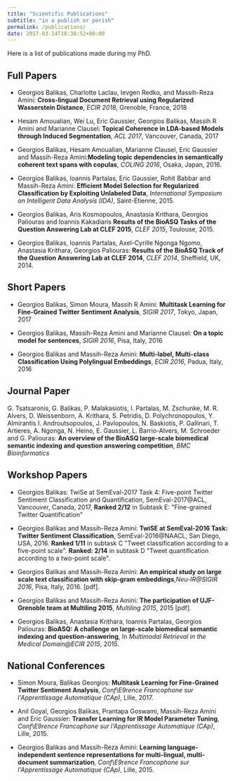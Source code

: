 ```yaml
---
title: "Scientific Publications"
subtitle: "in a publish or perish"
permalink: /publications/
date: 2017-03-14T18:38:52+00:00
---
```


Here is a list of publications made during my PhD. 

## Full Papers
- Georgios Balikas, Charlotte Laclau, Ievgen Redko, and Massih-Reza Amini: 
  **Cross-lingual Document Retrieval using Regularized Wasserstein Distance**, *ECIR 2018*, Grenoble, France, 2018

- Hesam Amoualian, Wei Lu, Eric Gaussier, Georgios Balikas, Massih R Amini and Marianne Clausel:
**Topical Coherence in LDA-based Models through Induced Segmentation**, *ACL 2017*, Vancouver, Canada, 2017


- Georgios Balikas, Hesam Amoualian, Marianne Clausel, Eric Gaussier and Massih-Reza Amini:**Modeling topic dependencies in semantically coherent text spans with copulas**, *COLING 2016*, Osaka, Japan, 2016.


- Georgios Balikas, Ioannis Partalas, Eric Gaussier, Rohit Babbar and Massih-Reza Amini: **Efficient Model Selection for Regularized Classification by Exploiting Unlabeled Data**, *International Symposium on Intelligent Data Analysis (IDA)*, Saint-Etienne, 2015.

- Georgios Balikas, Aris Kosmopoulos, Anastasia Krithara, Georgios Paliouras and Ioannis Kakadiaris **Results of the BioASQ Tasks of the Question Answering Lab at CLEF 2015**, *CLEF 2015*, Toulouse, 2015.

- Georgios Balikas, Ioannis Partalas, Axel-Cyrille Ngonga Ngomo, Anastasia Krithara, Georgios Paliouras: **Results of the BioASQ Track of the Question Answering Lab at CLEF 2014**, *CLEF 2014*, Sheffield, UK, 2014.

## Short Papers
- Georgios Balikas, Simon Moura, Massih R Amini: **Multitask Learning for Fine-Grained Twitter Sentiment Analysis**, *SIGIR 2017*, Tokyo, Japan, 2017

- Georgios Balikas, Massih-Reza Amini and Marianne Clausel: **On a topic model for sentences**, *SIGIR 2016*, Pisa, Italy, 2016

- Georgios Balikas and Massih-Reza Amini: **Multi-label, Multi-class Classification Using Polylingual Embeddings**, *ECIR 2016*, Padua, Italy, 2016



## Journal Paper
G. Tsatsaronis, G. Balikas, P. Malakasiotis, I. Partalas, M. Zschunke, M. R. Alvers, D. Weissenborn, A. Krithara, S. Petridis, D. Polychronopoulos, Y. Almirantis I. Androutsopoulos, J. Pavlopoulos, N. Baskiotis, P. Gallinari, T. Artieres, A. Ngonga, N. Heino, E. Gaussier, L. Barrio-Alvers, M. Schroeder and G. Paliouras: **An overview of the BioASQ large-scale biomedical semantic indexing and question answering competition**, *BMC Bioinformatics*

## Workshop Papers

- Georgios Balikas: TwiSe at SemEval-2017 Task 4: Five-point Twitter Sentiment Classification and Quantification, SemEval-2017@ACL, Vancouver, Canada, 2017, **Ranked 2/12** in Subtask E: "Fine-grained Twitter Quantification"  

- Georgios Balikas and Massih-Reza Amini: **TwiSE at SemEval-2016 Task: Twitter Sentiment Classification**, SemEval-2016@NAACL, San Diego, USA, 2016. **Ranked 1/11** in subtask C "Tweet classification according to a five-point scale". **Ranked: 2/14** in subtask D "Tweet quantification according to a two-point scale".

- Georgios Balikas and Massih-Reza Amini: **An empirical study on large scale text classification with skip-gram embeddings**,*Neu-IR@SIGIR 2016*, Pisa, Italy, 2016. [pdf].

- Georgios Balikas and Massih-Reza Amini: **The participation of UJF-Grenoble team at Multiling 2015**, *Multiling 2015*, 2015 [pdf].

- Georgios Balikas, Anastasia Krithara, Ioannis Partalas, Georgios Paliouras: **BioASQ: A challenge on large-scale biomedical semantic indexing and question-answering**, In *Multimodal Retrieval in the Medical Domain@ECIR 2015*, 2015. 


## National Conferences
- Simon Moura, Balikas Georgios: **Multitask Learning for Fine-Grained Twitter Sentiment Analysis**, *Conf\E9rence Francophone sur l'Apprentissage Automatique (CAp)*, Lille, 2017.

- Anil Goyal, Georgios Balikas, Prantapa Goswami, Massih-Reza Amini and Eric Gaussier: **Transfer Learning for IR Model Parameter Tuning**, *Conf\E9rence Francophone sur l'Apprentissage Automatique (CAp)*, Lille, 2015.

- Georgios Balikas and Massih-Reza Amini: **Learning language-independent sentence representations for multi-lingual, multi-document summarization**, *Conf\E9rence Francophone sur l'Apprentissage Automatique (CAp)*, Lille, 2015.

